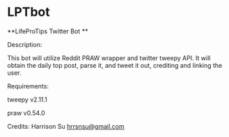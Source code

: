 # LPTbot

**LifeProTips Twitter Bot
**

Description:

This bot will utilize Reddit PRAW wrapper and twitter tweepy API. It will obtain the daily top post, parse it, and tweet it out, crediting and linking the user.

Requirements:

tweepy v2.11.1

praw v0.54.0

Credits:
Harrison Su
hrrsnsu@gmail.com
